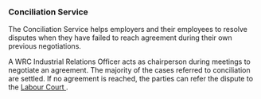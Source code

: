 ###  Conciliation Service

The Conciliation Service helps employers and their employees to resolve
disputes when they have failed to reach agreement during their own previous
negotiations.

A WRC Industrial Relations Officer acts as chairperson during meetings to
negotiate an agreement. The majority of the cases referred to conciliation are
settled. If no agreement is reached, the parties can refer the dispute to the
[ Labour Court ](https://www.labourcourt.ie/en/) .
